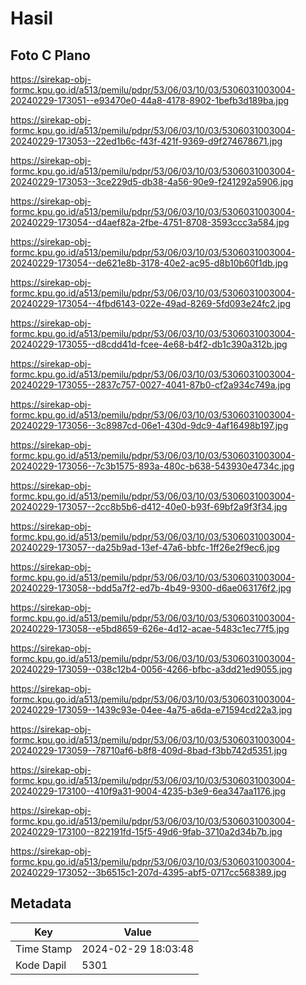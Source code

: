 # Hasil

## Foto C Plano

https://sirekap-obj-formc.kpu.go.id/a513/pemilu/pdpr/53/06/03/10/03/5306031003004-20240229-173051--e93470e0-44a8-4178-8902-1befb3d189ba.jpg

https://sirekap-obj-formc.kpu.go.id/a513/pemilu/pdpr/53/06/03/10/03/5306031003004-20240229-173053--22ed1b6c-f43f-421f-9369-d9f274678671.jpg

https://sirekap-obj-formc.kpu.go.id/a513/pemilu/pdpr/53/06/03/10/03/5306031003004-20240229-173053--3ce229d5-db38-4a56-90e9-f241292a5906.jpg

https://sirekap-obj-formc.kpu.go.id/a513/pemilu/pdpr/53/06/03/10/03/5306031003004-20240229-173054--d4aef82a-2fbe-4751-8708-3593ccc3a584.jpg

https://sirekap-obj-formc.kpu.go.id/a513/pemilu/pdpr/53/06/03/10/03/5306031003004-20240229-173054--de621e8b-3178-40e2-ac95-d8b10b60f1db.jpg

https://sirekap-obj-formc.kpu.go.id/a513/pemilu/pdpr/53/06/03/10/03/5306031003004-20240229-173054--4fbd6143-022e-49ad-8269-5fd093e24fc2.jpg

https://sirekap-obj-formc.kpu.go.id/a513/pemilu/pdpr/53/06/03/10/03/5306031003004-20240229-173055--d8cdd41d-fcee-4e68-b4f2-db1c390a312b.jpg

https://sirekap-obj-formc.kpu.go.id/a513/pemilu/pdpr/53/06/03/10/03/5306031003004-20240229-173055--2837c757-0027-4041-87b0-cf2a934c749a.jpg

https://sirekap-obj-formc.kpu.go.id/a513/pemilu/pdpr/53/06/03/10/03/5306031003004-20240229-173056--3c8987cd-06e1-430d-9dc9-4af16498b197.jpg

https://sirekap-obj-formc.kpu.go.id/a513/pemilu/pdpr/53/06/03/10/03/5306031003004-20240229-173056--7c3b1575-893a-480c-b638-543930e4734c.jpg

https://sirekap-obj-formc.kpu.go.id/a513/pemilu/pdpr/53/06/03/10/03/5306031003004-20240229-173057--2cc8b5b6-d412-40e0-b93f-69bf2a9f3f34.jpg

https://sirekap-obj-formc.kpu.go.id/a513/pemilu/pdpr/53/06/03/10/03/5306031003004-20240229-173057--da25b9ad-13ef-47a6-bbfc-1ff26e2f9ec6.jpg

https://sirekap-obj-formc.kpu.go.id/a513/pemilu/pdpr/53/06/03/10/03/5306031003004-20240229-173058--bdd5a7f2-ed7b-4b49-9300-d6ae063176f2.jpg

https://sirekap-obj-formc.kpu.go.id/a513/pemilu/pdpr/53/06/03/10/03/5306031003004-20240229-173058--e5bd8659-626e-4d12-acae-5483c1ec77f5.jpg

https://sirekap-obj-formc.kpu.go.id/a513/pemilu/pdpr/53/06/03/10/03/5306031003004-20240229-173059--038c12b4-0056-4266-bfbc-a3dd21ed9055.jpg

https://sirekap-obj-formc.kpu.go.id/a513/pemilu/pdpr/53/06/03/10/03/5306031003004-20240229-173059--1439c93e-04ee-4a75-a6da-e71594cd22a3.jpg

https://sirekap-obj-formc.kpu.go.id/a513/pemilu/pdpr/53/06/03/10/03/5306031003004-20240229-173059--78710af6-b8f8-409d-8bad-f3bb742d5351.jpg

https://sirekap-obj-formc.kpu.go.id/a513/pemilu/pdpr/53/06/03/10/03/5306031003004-20240229-173100--410f9a31-9004-4235-b3e9-6ea347aa1176.jpg

https://sirekap-obj-formc.kpu.go.id/a513/pemilu/pdpr/53/06/03/10/03/5306031003004-20240229-173100--822191fd-15f5-49d6-9fab-3710a2d34b7b.jpg

https://sirekap-obj-formc.kpu.go.id/a513/pemilu/pdpr/53/06/03/10/03/5306031003004-20240229-173052--3b6515c1-207d-4395-abf5-0717cc568389.jpg


## Metadata

| Key        | Value               |
| ---------- | ------------------- |
| Time Stamp | 2024-02-29 18:03:48 |
| Kode Dapil | 5301                |



